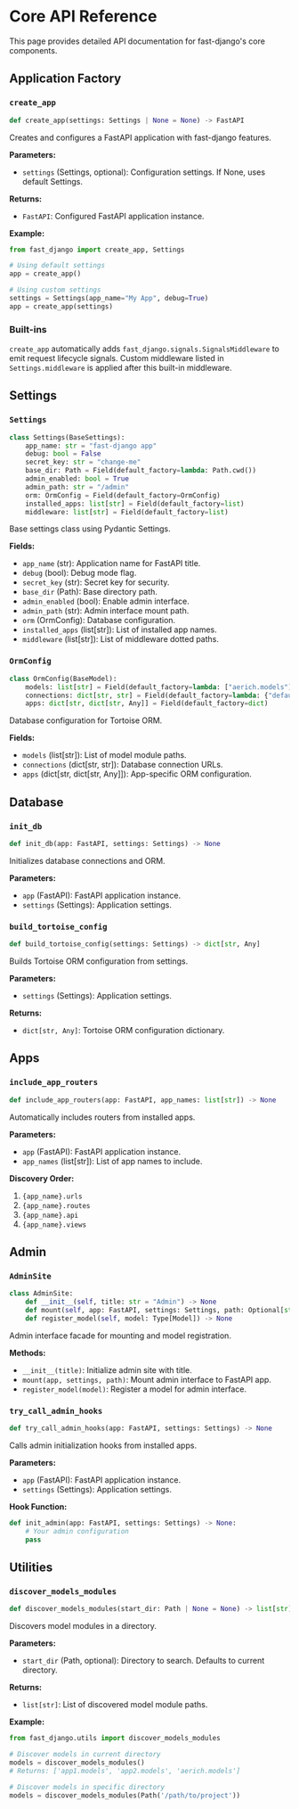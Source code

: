# Core API Reference

This page provides detailed API documentation for fast-django's core components.

## Application Factory

### `create_app`

```python
def create_app(settings: Settings | None = None) -> FastAPI
```

Creates and configures a FastAPI application with fast-django features.

**Parameters:**
- `settings` (Settings, optional): Configuration settings. If None, uses default Settings.

**Returns:**
- `FastAPI`: Configured FastAPI application instance.

**Example:**
```python
from fast_django import create_app, Settings

# Using default settings
app = create_app()

# Using custom settings
settings = Settings(app_name="My App", debug=True)
app = create_app(settings)
```

### Built-ins

`create_app` automatically adds `fast_django.signals.SignalsMiddleware` to emit request lifecycle signals. Custom middleware listed in `Settings.middleware` is applied after this built-in middleware.

## Settings

### `Settings`

```python
class Settings(BaseSettings):
    app_name: str = "fast-django app"
    debug: bool = False
    secret_key: str = "change-me"
    base_dir: Path = Field(default_factory=lambda: Path.cwd())
    admin_enabled: bool = True
    admin_path: str = "/admin"
    orm: OrmConfig = Field(default_factory=OrmConfig)
    installed_apps: list[str] = Field(default_factory=list)
    middleware: list[str] = Field(default_factory=list)
```

Base settings class using Pydantic Settings.

**Fields:**
- `app_name` (str): Application name for FastAPI title.
- `debug` (bool): Debug mode flag.
- `secret_key` (str): Secret key for security.
- `base_dir` (Path): Base directory path.
- `admin_enabled` (bool): Enable admin interface.
- `admin_path` (str): Admin interface mount path.
- `orm` (OrmConfig): Database configuration.
- `installed_apps` (list[str]): List of installed app names.
- `middleware` (list[str]): List of middleware dotted paths.

### `OrmConfig`

```python
class OrmConfig(BaseModel):
    models: list[str] = Field(default_factory=lambda: ["aerich.models"])
    connections: dict[str, str] = Field(default_factory=lambda: {"default": "sqlite://db.sqlite3"})
    apps: dict[str, dict[str, Any]] = Field(default_factory=dict)
```

Database configuration for Tortoise ORM.

**Fields:**
- `models` (list[str]): List of model module paths.
- `connections` (dict[str, str]): Database connection URLs.
- `apps` (dict[str, dict[str, Any]]): App-specific ORM configuration.

## Database

### `init_db`

```python
def init_db(app: FastAPI, settings: Settings) -> None
```

Initializes database connections and ORM.

**Parameters:**
- `app` (FastAPI): FastAPI application instance.
- `settings` (Settings): Application settings.

### `build_tortoise_config`

```python
def build_tortoise_config(settings: Settings) -> dict[str, Any]
```

Builds Tortoise ORM configuration from settings.

**Parameters:**
- `settings` (Settings): Application settings.

**Returns:**
- `dict[str, Any]`: Tortoise ORM configuration dictionary.

## Apps

### `include_app_routers`

```python
def include_app_routers(app: FastAPI, app_names: list[str]) -> None
```

Automatically includes routers from installed apps.

**Parameters:**
- `app` (FastAPI): FastAPI application instance.
- `app_names` (list[str]): List of app names to include.

**Discovery Order:**
1. `{app_name}.urls`
2. `{app_name}.routes`
3. `{app_name}.api`
4. `{app_name}.views`

## Admin

### `AdminSite`

```python
class AdminSite:
    def __init__(self, title: str = "Admin") -> None
    def mount(self, app: FastAPI, settings: Settings, path: Optional[str] = None) -> None
    def register_model(self, model: Type[Model]) -> None
```

Admin interface facade for mounting and model registration.

**Methods:**
- `__init__(title)`: Initialize admin site with title.
- `mount(app, settings, path)`: Mount admin interface to FastAPI app.
- `register_model(model)`: Register a model for admin interface.

### `try_call_admin_hooks`

```python
def try_call_admin_hooks(app: FastAPI, settings: Settings) -> None
```

Calls admin initialization hooks from installed apps.

**Parameters:**
- `app` (FastAPI): FastAPI application instance.
- `settings` (Settings): Application settings.

**Hook Function:**
```python
def init_admin(app: FastAPI, settings: Settings) -> None:
    # Your admin configuration
    pass
```

## Utilities

### `discover_models_modules`

```python
def discover_models_modules(start_dir: Path | None = None) -> list[str]
```

Discovers model modules in a directory.

**Parameters:**
- `start_dir` (Path, optional): Directory to search. Defaults to current directory.

**Returns:**
- `list[str]`: List of discovered model module paths.

**Example:**
```python
from fast_django.utils import discover_models_modules

# Discover models in current directory
models = discover_models_modules()
# Returns: ['app1.models', 'app2.models', 'aerich.models']

# Discover models in specific directory
models = discover_models_modules(Path('/path/to/project'))
```
